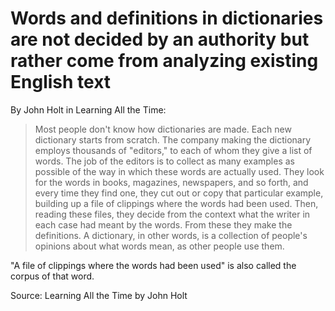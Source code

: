 # Words and definitions in dictionaries are not decided by an authority but rather come from analyzing existing English text

By John Holt in Learning All the Time:

>Most people don't know how dictionaries are made. Each new dictionary starts from scratch. The company making the dictionary employs thousands of "editors," to each of whom they give a list of words. The job of the editors is to collect as many examples as possible of the way in which these words are actually used. They look for the words in books, magazines, newspapers, and so forth, and every time they find one, they cut out or copy that particular example, building up a file of clippings where the words had been used. Then, reading these files, they decide from the context what the writer in each case had meant by the words. From these they make the definitions. A dictionary, in other words, is a collection of people's opinions about what words mean, as other people use them.

"A file of clippings where the words had been used" is also called the corpus of that word.

Source: Learning All the Time by John Holt